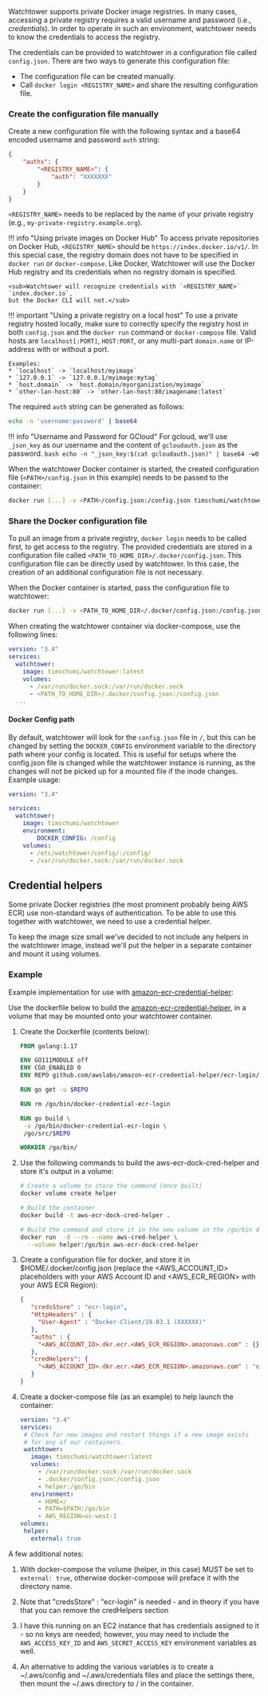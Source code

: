 Watchtower supports private Docker image registries. In many cases, accessing a private registry
requires a valid username and password (i.e., _credentials_). In order to operate in such an
environment, watchtower needs to know the credentials to access the registry. 

The credentials can be provided to watchtower in a configuration file called `config.json`.
There are two ways to generate this configuration file:

*   The configuration file can be created manually.
*   Call `docker login <REGISTRY_NAME>` and share the resulting configuration file.

### Create the configuration file manually
Create a new configuration file with the following syntax and a base64 encoded username and
password `auth` string:

```json
{
    "auths": {
        "<REGISTRY_NAME>": {
            "auth": "XXXXXXX"
        }
    }
}
```

`<REGISTRY_NAME>` needs to be replaced by the name of your private registry
(e.g., `my-private-registry.example.org`).

!!! info "Using private images on Docker Hub"
    To access private repositories on Docker Hub,
    `<REGISTRY_NAME>` should be `https://index.docker.io/v1/`.
    In this special case, the registry domain does not have to be specified
    in `docker run` or `docker-compose`. Like Docker, Watchtower will use the
    Docker Hub registry and its credentials when no registry domain is specified.
    
    <sub>Watchtower will recognize credentials with `<REGISTRY_NAME>` `index.docker.io`,
    but the Docker CLI will not.</sub>

!!! important "Using a private registry on a local host"
    To use a private registry hosted locally, make sure to correctly specify the registry host
    in both `config.json` and the `docker run` command or `docker-compose` file.
    Valid hosts are `localhost[:PORT]`, `HOST:PORT`,
    or any multi-part `domain.name` or IP-address with or without a port.
    
    Examples:
    * `localhost` -> `localhost/myimage`
    * `127.0.0.1` -> `127.0.0.1/myimage:mytag`
    * `host.domain` -> `host.domain/myorganization/myimage`
    * `other-lan-host:80` -> `other-lan-host:80/imagename:latest`

The required `auth` string can be generated as follows:

```bash
echo -n 'username:password' | base64
```

!!! info "Username and Password for GCloud"
    For gcloud, we'll use `_json_key` as our username and the content of `gcloudauth.json` as the password.
    ```
    bash echo -n "_json_key:$(cat gcloudauth.json)" | base64 -w0
    ```

When the watchtower Docker container is started, the created configuration file
(`<PATH>/config.json` in this example) needs to be passed to the container:

```bash
docker run [...] -v <PATH>/config.json:/config.json timschumi/watchtower
```

### Share the Docker configuration file

To pull an image from a private registry, `docker login` needs to be called first, to get access
to the registry. The provided credentials are stored in a configuration file called `<PATH_TO_HOME_DIR>/.docker/config.json`.
This configuration file can be directly used by watchtower. In this case, the creation of an
additional configuration file is not necessary.

When the Docker container is started, pass the configuration file to watchtower:

```bash
docker run [...] -v <PATH_TO_HOME_DIR>/.docker/config.json:/config.json timschumi/watchtower
```

When creating the watchtower container via docker-compose, use the following lines:

```yaml
version: "3.4"
services:
  watchtower:
    image: timschumi/watchtower:latest
    volumes:
      - /var/run/docker.sock:/var/run/docker.sock
      - <PATH_TO_HOME_DIR>/.docker/config.json:/config.json
  ...
```

#### Docker Config path
By default, watchtower will look for the `config.json` file in `/`, but this can be changed by setting the `DOCKER_CONFIG` environment variable to the directory path where your config is located. This is useful for setups where the config.json file is changed while the watchtower instance is running, as the changes will not be picked up for a mounted file if the inode changes.
Example usage:

```yaml
version: "3.4"

services: 
  watchtower:
    image: timschumi/watchtower
    environment:
        DOCKER_CONFIG: /config
    volumes:
      - /etc/watchtower/config/:/config/
      - /var/run/docker.sock:/var/run/docker.sock
```

## Credential helpers
Some private Docker registries (the most prominent probably being AWS ECR) use non-standard ways of authentication.
To be able to use this together with watchtower, we need to use a credential helper.

To keep the image size small we've decided to not include any helpers in the watchtower image, instead we'll put the
helper in a separate container and mount it using volumes.

### Example
Example implementation for use with [amazon-ecr-credential-helper](https://github.com/awslabs/amazon-ecr-credential-helper):

Use the dockerfile below to build the [amazon-ecr-credential-helper](https://github.com/awslabs/amazon-ecr-credential-helper),
in a volume that may be mounted onto your watchtower container.

1.  Create the Dockerfile (contents below):
    ```Dockerfile
    FROM golang:1.17
    
    ENV GO111MODULE off
    ENV CGO_ENABLED 0
    ENV REPO github.com/awslabs/amazon-ecr-credential-helper/ecr-login/cli/docker-credential-ecr-login
    
    RUN go get -u $REPO
    
    RUN rm /go/bin/docker-credential-ecr-login
    
    RUN go build \
     -o /go/bin/docker-credential-ecr-login \
     /go/src/$REPO
    
    WORKDIR /go/bin/
    ```

2.  Use the following commands to build the aws-ecr-dock-cred-helper and store it's output in a volume:
    ```bash
    # Create a volume to store the command (once built)
    docker volume create helper 
    
    # Build the container
    docker build -t aws-ecr-dock-cred-helper .
    
    # Build the command and store it in the new volume in the /go/bin directory.
    docker run  -d --rm --name aws-cred-helper \
      --volume helper:/go/bin aws-ecr-dock-cred-helper
    ```

3.  Create a configuration file for docker, and store it in $HOME/.docker/config.json (replace the <AWS_ACCOUNT_ID>
   placeholders with your AWS Account ID and <AWS_ECR_REGION> with your AWS ECR Region):
    ```json
    {
       "credsStore" : "ecr-login",
       "HttpHeaders" : {
         "User-Agent" : "Docker-Client/19.03.1 (XXXXXX)"
       },
       "auths" : {
         "<AWS_ACCOUNT_ID>.dkr.ecr.<AWS_ECR_REGION>.amazonaws.com" : {}
       },
       "credHelpers": {
         "<AWS_ACCOUNT_ID>.dkr.ecr.<AWS_ECR_REGION>.amazonaws.com" : "ecr-login"
       }
    }
    ```

4.  Create a docker-compose file (as an example) to help launch the container:
    ```yaml
    version: "3.4"
    services:
     # Check for new images and restart things if a new image exists
     # for any of our containers.
     watchtower:
       image: timschumi/watchtower:latest
       volumes:
         - /var/run/docker.sock:/var/run/docker.sock
         - .docker/config.json:/config.json
         - helper:/go/bin
       environment:
         - HOME=/
         - PATH=$PATH:/go/bin
         - AWS_REGION=us-west-1
    volumes:
     helper: 
       external: true
    ```

A few additional notes:

1.  With docker-compose the volume (helper, in this case) MUST be set to `external: true`, otherwise docker-compose 
    will preface it with the directory name.

2.  Note that "credsStore" : "ecr-login" is needed - and in theory if you have that you can remove the 
    credHelpers section

3.  I have this running on an EC2 instance that has credentials assigned to it - so no keys are needed; however, 
    you may need to include the `AWS_ACCESS_KEY_ID` and `AWS_SECRET_ACCESS_KEY` environment variables as well.

4.  An alternative to adding the various variables is to create a ~/.aws/config and ~/.aws/credentials files and 
    place the settings there, then mount the ~/.aws directory to / in the container.
